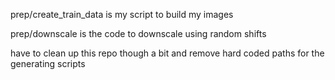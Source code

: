 prep/create_train_data is my script to build my images

prep/downscale is the code to downscale using random shifts

have to clean up this repo though a bit and remove hard coded paths for the generating scripts